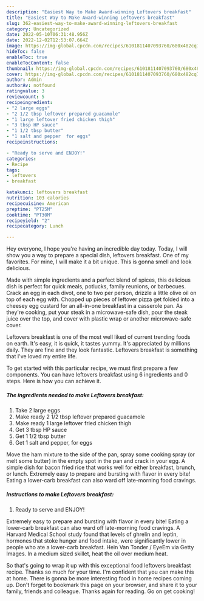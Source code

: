 ```yaml
---
description: "Easiest Way to Make Award-winning Leftovers breakfast"
title: "Easiest Way to Make Award-winning Leftovers breakfast"
slug: 362-easiest-way-to-make-award-winning-leftovers-breakfast
category: Uncategorized
date: 2022-05-10T06:31:48.956Z
date: 2022-12-02T12:53:07.664Z
image: https://img-global.cpcdn.com/recipes/6101811407093760/680x482cq70/leftovers-breakfast-recipe-main-photo.jpg
hideToc: false
enableToc: true
enableTocContent: false
thumbnail: https://img-global.cpcdn.com/recipes/6101811407093760/680x482cq70/leftovers-breakfast-recipe-main-photo.jpg
cover: https://img-global.cpcdn.com/recipes/6101811407093760/680x482cq70/leftovers-breakfast-recipe-main-photo.jpg
author: Admin
authorAv: notfound
ratingvalue: 3
reviewcount: 5
recipeingredient:
- "2 large eggs"
- "2 1/2 tbsp leftover prepared guacamole"
- "1 large leftover fried chicken thigh"
- "3 tbsp HP sauce"
- "1 1/2 tbsp butter"
- "1 salt and pepper  for eggs"
recipeinstructions:

- "Ready to serve and ENJOY!"
categories:
- Recipe
tags:
- leftovers
- breakfast

katakunci: leftovers breakfast 
nutrition: 103 calories
recipecuisine: American
preptime: "PT25M"
cooktime: "PT30M"
recipeyield: "2"
recipecategory: Lunch

---
```



Hey everyone, I hope you're having an incredible day today. Today, I will show you a way to prepare a special dish, leftovers breakfast. One of my favorites. For mine, I will make it a bit unique. This is gonna smell and look delicious.

Made with simple ingredients and a perfect blend of spices, this delicious dish is perfect for quick meals, potlucks, family reunions, or barbecues. Crack an egg in each divot, one to two per person, drizzle a little olive oil on top of each egg with. Chopped up pieces of leftover pizza get folded into a cheesey egg custard for an all-in-one breakfast in a casserole pan. As they&#39;re cooking, put your steak in a microwave-safe dish, pour the steak juice over the top, and cover with plastic wrap or another microwave-safe cover.

Leftovers breakfast is one of the most well liked of current trending foods on earth. It's easy, it is quick, it tastes yummy. It's appreciated by millions daily. They are fine and they look fantastic. Leftovers breakfast is something that I've loved my entire life.


To get started with this particular recipe, we must first prepare a few components. You can have leftovers breakfast using 6 ingredients and 0 steps. Here is how you can achieve it.

<!--inarticleads1-->

##### The ingredients needed to make Leftovers breakfast:

1. Take 2 large eggs
1. Make ready 2 1/2 tbsp leftover prepared guacamole
1. Make ready 1 large leftover fried chicken thigh
1. Get 3 tbsp HP sauce
1. Get 1 1/2 tbsp butter
1. Get 1 salt and pepper,  for eggs


Move the ham mixture to the side of the pan, spray some cooking spray (or melt some butter) in the empty spot in the pan and crack in your egg. A simple dish for bacon fried rice that works well for either breakfast, brunch, or lunch. Extremely easy to prepare and bursting with flavor in every bite! Eating a lower-carb breakfast can also ward off late-morning food cravings. 

<!--inarticleads2-->

##### Instructions to make Leftovers breakfast:


1. Ready to serve and ENJOY!

Extremely easy to prepare and bursting with flavor in every bite! Eating a lower-carb breakfast can also ward off late-morning food cravings. A Harvard Medical School study found that levels of ghrelin and leptin, hormones that stoke hunger and food intake, were significantly lower in people who ate a lower-carb breakfast. Hein Van Tonder / EyeEm via Getty Images. In a medium sized skillet, heat the oil over medium heat. 

So that's going to wrap it up with this exceptional food leftovers breakfast recipe. Thanks so much for your time. I'm confident that you can make this at home. There is gonna be more interesting food in home recipes coming up. Don't forget to bookmark this page on your browser, and share it to your family, friends and colleague. Thanks again for reading. Go on get cooking!
